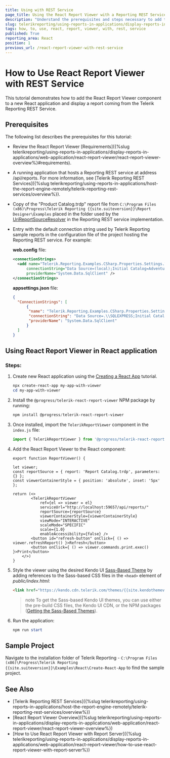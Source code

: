 ```yaml
---
title: Using with REST Service
page_title: Using the React Report Viewer with a Reporting REST Service
description: "Understand the prerequisites and steps necessary to add the React Report Viewer component to a new React application. Learn how to display a report coming from a Telerik Reporting REST Service."
slug: telerikreporting/using-reports-in-applications/display-reports-in-applications/web-application/react-report-viewer/how-to-use-react-report-viewer-with-rest-service
tags: how, to, use, react, report, viewer, with, rest, service
published: True
reporting_area: React
position: 1
previous_url: /react-report-viewer-with-rest-service
---
```


# How to Use React Report Viewer with REST Service

This tutorial demonstrates how to add the React Report Viewer component to a new React application and display a report coming from the Telerik Reporting REST Service.

## Prerequisites

The following list describes the prerequisites for this tutorial:

- Review the React Report Viewer [Requirements]({%slug telerikreporting/using-reports-in-applications/display-reports-in-applications/web-application/react-report-viewer/react-report-viewer-overview%}#requirements).
- A running application that hosts a Reporting REST service at address /api/reports. For more information, see [Telerik Reporting REST Services]({%slug telerikreporting/using-reports-in-applications/host-the-report-engine-remotely/telerik-reporting-rest-services/overview%}).
- Copy of the "Product Catalog.trdp" report file from `C:\Program Files (x86)\Progress\Telerik Reporting {{site.suiteversion}}\Report Designer\Examples` placed in the folder used by the [UriReportSourceResolver](/api/telerik.reporting.services.urireportsourceresolver) in the Reporting REST service implementation.
- Entry with the default connection string used by Telerik Reporting sample reports in the configuration file of the project hosting the Reporting REST service. For example:

  **web.config** file:

  ```XML
  <connectionStrings>
    <add name="Telerik.Reporting.Examples.CSharp.Properties.Settings.TelerikConnectionString"
        connectionString="Data Source=(local);Initial Catalog=AdventureWorks;Integrated Security=SSPI"
        providerName="System.Data.SqlClient" />
  </connectionStrings>
  ```

  **appsettings.json** file:

  ```JSON
  {
  	"ConnectionStrings": [
  	    {
  		 "name": "Telerik.Reporting.Examples.CSharp.Properties.Settings.TelerikConnectionString",
  		 "connectionString": "Data Source=.\\SQLEXPRESS;Initial Catalog=AdventureWorks;Integrated Security=true",
  		 "providerName": "System.Data.SqlClient"
  		}
  	]
  }
  ```

## Using React Report Viewer in React application

### Steps:

1.  Create new React application using the [Creating a React App](https://react.dev/learn/creating-a-react-app) tutorial.

    ```powershell
    npx create-react-app my-app-with-viewer
    cd my-app-with-viewer
    ```

1.  Install the `@progress/telerik-react-report-viewer` NPM package by running:

    ```powershell
    npm install @progress/telerik-react-report-viewer
    ```

1.  Once installed, import the `TelerikReportViewer` component in the `index.js` file:

    ```JavaScript
    import { TelerikReportViewer } from '@progress/telerik-react-report-viewer'
    ```

1.  Add the React Report Viewer to the React component:

    ```JSX
    export function ReportViewer() {

    let viewer;
    const reportSource = { report: 'Report Catalog.trdp', parameters: {} };
    const viewerContainerStyle = { position: 'absolute', inset: '5px' };

    return (<>
    	    <TelerikReportViewer
    			ref={el => viewer = el}
    			serviceUrl="http://localhost:59657/api/reports/"
    			reportSource={reportSource}
    			viewerContainerStyle={viewerContainerStyle}
    			viewMode="INTERACTIVE"
    			scaleMode="SPECIFIC"
    			scale={1.0}
    			enableAccessibility={false} />
    	    <button id="refresh-button" onClick={ () => viewer.refreshReport() }>Refresh</button>
    	    <button onClick={ () => viewer.commands.print.exec() }>Print</button>
        </>)
    }
    ```

1.  Style the viewer using the desired Kendo UI [Sass-Based Theme](https://docs.telerik.com/kendo-ui/styles-and-layout/sass-themes/overview) by adding references to the Sass-based CSS files in the `<head>` element of _public/index.html_:

    ```HTML
    <link href="https://kendo.cdn.telerik.com/themes/{{site.kendothemeversion}}/default/default-ocean-blue.css" rel="stylesheet" />
    ```

    > note To get the Sass-based Kendo UI themes, you can use either the pre-build CSS files, the Kendo UI CDN, or the NPM packages ([Getting the Sass-Based Themes](https://docs.telerik.com/kendo-ui/styles-and-layout/sass-themes/installation)).

1.  Run the application:

    ```powershell
    npm run start
    ```

## Sample Project

Navigate to the installation folder of Telerik Reporting - `C:\Program Files (x86)\Progress\Telerik Reporting {{site.suiteversion}}\Examples\React\Create-React-App` to find the sample project.

## See Also

- [Telerik Reporting REST Services]({%slug telerikreporting/using-reports-in-applications/host-the-report-engine-remotely/telerik-reporting-rest-services/overview%})
- [React Report Viewer Overview]({%slug telerikreporting/using-reports-in-applications/display-reports-in-applications/web-application/react-report-viewer/react-report-viewer-overview%})
- [How to Use React Report Viewer with Report Server]({%slug telerikreporting/using-reports-in-applications/display-reports-in-applications/web-application/react-report-viewer/how-to-use-react-report-viewer-with-report-server%})
